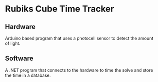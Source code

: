 # Rubiks Cube Time Tracker

## Hardware

Arduino based program that uses a photocell sensor to detect the amount of light.

## Software

A .NET program that connects to the hardware to time the solve and store the time in a database.
